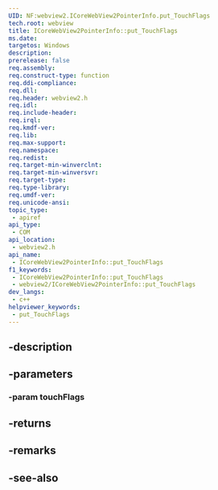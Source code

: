 ```yaml
---
UID: NF:webview2.ICoreWebView2PointerInfo.put_TouchFlags
tech.root: webview
title: ICoreWebView2PointerInfo::put_TouchFlags
ms.date: 
targetos: Windows
description: 
prerelease: false
req.assembly: 
req.construct-type: function
req.ddi-compliance: 
req.dll: 
req.header: webview2.h
req.idl: 
req.include-header: 
req.irql: 
req.kmdf-ver: 
req.lib: 
req.max-support: 
req.namespace: 
req.redist: 
req.target-min-winverclnt: 
req.target-min-winversvr: 
req.target-type: 
req.type-library: 
req.umdf-ver: 
req.unicode-ansi: 
topic_type:
 - apiref
api_type:
 - COM
api_location:
 - webview2.h
api_name:
 - ICoreWebView2PointerInfo::put_TouchFlags
f1_keywords:
 - ICoreWebView2PointerInfo::put_TouchFlags
 - webview2/ICoreWebView2PointerInfo::put_TouchFlags
dev_langs:
 - c++
helpviewer_keywords:
 - put_TouchFlags
---
```


## -description

## -parameters

### -param touchFlags

## -returns

## -remarks

## -see-also

